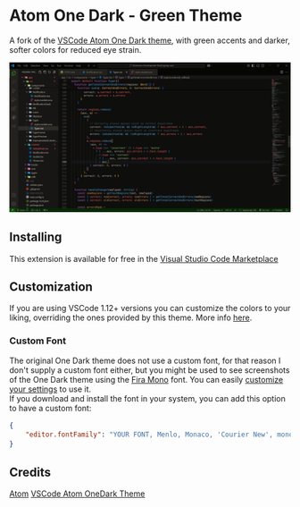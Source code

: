 # Atom One Dark - Green Theme

A fork of the [VSCode Atom One Dark theme](https://github.com/akamud/vscode-theme-onedark), with green accents and darker, softer colors for reduced eye strain.

![Screenshot](https://raw.githubusercontent.com/pnm122/vscode-theme-onedark-green/refs/heads/master/screenshots/example.png)

## Installing

This extension is available for free in the [Visual Studio Code Marketplace](https://marketplace.visualstudio.com/items?itemName=pierce-martin.vscode-theme-onedark-green)  

## Customization

If you are using VSCode 1.12+ versions you can customize the colors to your liking, overriding the ones provided by this theme. More info [here](https://code.visualstudio.com/docs/getstarted/theme-color-reference).

### Custom Font

The original One Dark theme does not use a custom font, for that reason I don't supply a custom font either, but you might be used to see screenshots of the One Dark theme using the [Fira Mono](https://github.com/mozilla/Fira) font. You can easily [customize your settings](https://code.visualstudio.com/docs/getstarted/settings) to use it.  
If you download and install the font in your system, you can add this option to have a custom font:

```json
{
    "editor.fontFamily": "YOUR FONT, Menlo, Monaco, 'Courier New', monospace"
}
```

## Credits

[Atom](https://github.com/atom)
[VSCode Atom OneDark Theme](https://github.com/akamud/vscode-theme-onedark)
